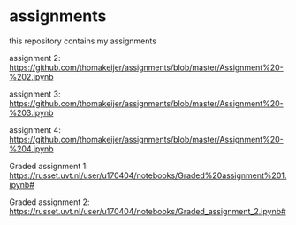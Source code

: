 # assignments
this repository contains my assignments

assignment 2: 
https://github.com/thomakeijer/assignments/blob/master/Assignment%20-%202.ipynb

assignment 3:
https://github.com/thomakeijer/assignments/blob/master/Assignment%20-%203.ipynb

assignment 4:
https://github.com/thomakeijer/assignments/blob/master/Assignment%20-%204.ipynb

Graded assignment 1:
https://russet.uvt.nl/user/u170404/notebooks/Graded%20assignment%201.ipynb#

Graded assignment 2:
https://russet.uvt.nl/user/u170404/notebooks/Graded_assignment_2.ipynb#
